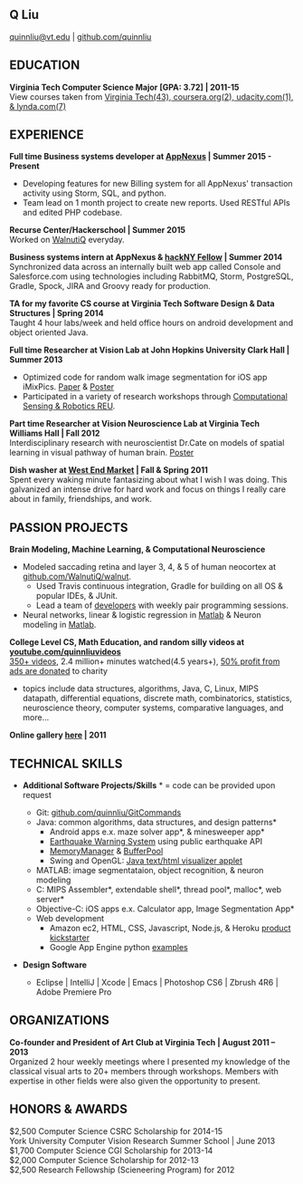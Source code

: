 ## Q Liu
quinnliu@vt.edu | [github.com/quinnliu](https://github.com/quinnliu)
 
## EDUCATION
<b>Virginia Tech Computer Science Major [GPA: 3.72] | 2011-15</b>  
View courses taken from [Virginia Tech(43), coursera.org(2), udacity.com(1), & lynda.com(7)](./portfolio/courses_taken.md)
 
## EXPERIENCE
<b>Full time Business systems developer at [AppNexus](http://www.appnexus.com/) | Summer 2015 - Present</b>  
- Developing features for new Billing system for all AppNexus' transaction activity using Storm, SQL, and python.
- Team lead on 1 month project to create new reports. Used RESTful APIs and edited PHP codebase.

<b>Recurse Center/Hackerschool | Summer 2015</b>  
Worked on [WalnutiQ](https://github.com/WalnutiQ/walnut) everyday.

<b>Business systems intern at AppNexus & [hackNY Fellow](http://hackny.org/a/) | Summer 2014</b>  
Synchronized data across an internally built web app called Console and Salesforce.com using technologies 
including RabbitMQ, Storm, PostgreSQL, Gradle, Spock, JIRA and Groovy ready for production.  

<b>TA for my favorite CS course at Virginia Tech Software Design & Data Structures | Spring 2014</b>  
Taught 4 hour labs/week and held office hours on android development and object oriented Java.
 
<b>Full time Researcher at Vision Lab at John Hopkins University Clark Hall | Summer 2013</b>  
- Optimized code for random walk image segmentation for iOS app iMixPics. [Paper](./portfolio/random_walker_image_segmentation_on_iOS_devices.pdf) & [Poster](./portfolio/Poster_iMixPics2.jpg) 
- Participated in a variety of research workshops through [Computational Sensing & Robotics REU](http://lcsr.jhu.edu/reu/).
 
<b>Part time Researcher at Vision Neuroscience Lab at Virginia Tech Williams Hall | Fall 2012</b>  
Interdisciplinary research with neuroscientist Dr.Cate on models of spatial learning in visual pathway of human brain. [Poster](./portfolio/Scieneering_Poster_(5MB).jpg)

<b>Dish washer at [West End Market](http://www.dining.vt.edu/centers/westend/west_end.html) | Fall & Spring 2011 </b>  
Spent every waking minute fantasizing about what I wish I was doing. This galvanized an intense drive for hard work and
focus on things I really care about in family, friendships, and work. 

## PASSION PROJECTS
<b>Brain Modeling, Machine Learning, & Computational Neuroscience</b>  
- Modeled saccading retina and layer 3, 4, & 5 of human neocortex at [github.com/WalnutiQ/walnut](https://github.com/WalnutiQ/walnut).
  - Used Travis continuous integration, Gradle for building on all OS & popular IDEs, & JUnit. 
  - Lead a team of [developers](https://github.com/WalnutiQ/WalnutiQ/graphs/contributors) with weekly pair programming sessions.  
- Neural networks, linear & logistic regression in [Matlab](https://github.com/quinnliu/MachineLearning) & Neuron modeling in [Matlab](https://github.com/quinnliu/ComputationalNeuroscience).
 
<b>College Level CS, Math Education, and random silly videos at [youtube.com/quinnliuvideos](https://www.youtube.com/user/quinnliuvideos)</b>  
[350+ videos](https://www.youtube.com/user/quinnliuvideos/playlists), 2.4 million+ minutes watched(4.5 years+), [50% profit from ads are donated](https://www.youtube.com/user/quinnliuvideos/about) to charity
- topics include data structures, algorithms, Java, C, Linux, MIPS datapath, differential equations, discrete math, combinatorics, statistics, neuroscience theory, computer systems, comparative languages, and more...
 
<b>Online gallery [here](http://www.walnutiq.com/#!gallery/mainPage) | 2011</b>
 
## TECHNICAL SKILLS
- <b>Additional Software Projects/Skills</b> * = code can be provided upon request
  - Git: [github.com/quinnliu/GitCommands](https://github.com/quinnliu/GitCommands)
  - Java: common algorithms, data structures, and design patterns*
    + Android apps e.x. maze solver app*, & minesweeper app*
    + [Earthquake Warning System](https://github.com/quinnliu/EarthquakeWatcherService) using public earthquake API
    + [MemoryManager](https://github.com/quinnliu/MemoryManager) & [BufferPool](https://github.com/quinnliu/BufferPool)
    + Swing and OpenGL: [Java text/html visualizer applet](http://www.walnutiq.com/#!java-swing-applet/c15hf)
  - MATLAB: image segmentataion, object recognition, & neuron modeling
  - C: MIPS Assembler*, extendable shell*, thread pool*, malloc*, web server*
  - Objective-C: iOS apps e.x. Calculator app, Image Segmentation App*
  - Web development
    + Amazon ec2, HTML, CSS, Javascript, Node.js, & Heroku [product kickstarter](https://github.com/quinnliu/bitstarter)
    + Google App Engine python [examples](https://github.com/quinnliu/GoogleAppEngine)

- <b>Design Software</b>
  - Eclipse | IntelliJ | Xcode | Emacs | Photoshop CS6 | Zbrush 4R6 | Adobe Premiere Pro
 
## ORGANIZATIONS
<b>Co-founder and President of Art Club at Virginia Tech | August 2011 – 2013</b>  
Organized 2 hour weekly meetings where I presented my knowledge of the classical visual arts to 20+ members through 
workshops. Members with expertise in other fields were also given the opportunity to present.

## HONORS & AWARDS
$2,500 Computer Science CSRC Scholarship for 2014-15  
York University Computer Vision Research Summer School | June 2013  
$1,700 Computer Science CGI Scholarship for 2013-14  
$2,000 Computer Science Scholarship for 2012-13  
$2,500 Research Fellowship (Scieneering Program) for 2012
